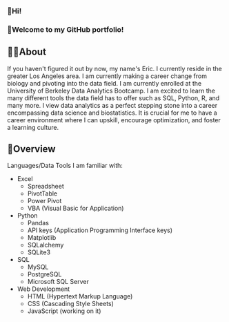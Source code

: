 ### 👋Hi! 

### 🤗Welcome to my GitHub portfolio!

## 🙋‍♂️About
If you haven't figured it out by now, my name's Eric. I currently reside in the greater Los Angeles area. I am currently making a career change from biology and pivoting into the data field. I am currently enrolled at the University of Berkeley Data Analytics Bootcamp. I am excited to learn the many different tools the data field has to offer such as SQL, Python, R, and many more. I view data analytics as a perfect stepping stone into a career encompassing data science and biostatistics. It is crucial for me to have a career environment where I can upskill, encourage optimization, and foster a learning culture.

## 📁Overview
Languages/Data Tools I am familiar with:
* Excel
   * Spreadsheet
   * PivotTable
   * Power Pivot
   * VBA (Visual Basic for Application)
* Python
   * Pandas
   * API keys (Application Programming Interface keys)
   * Matplotlib
   * SQLalchemy
   * SQLite3
* SQL
   * MySQL
   * PostgreSQL
   * Microsoft SQL Server
* Web Development
   * HTML (Hypertext Markup Language)
   * CSS (Cascading Style Sheets)
   * JavaScript (working on it)
